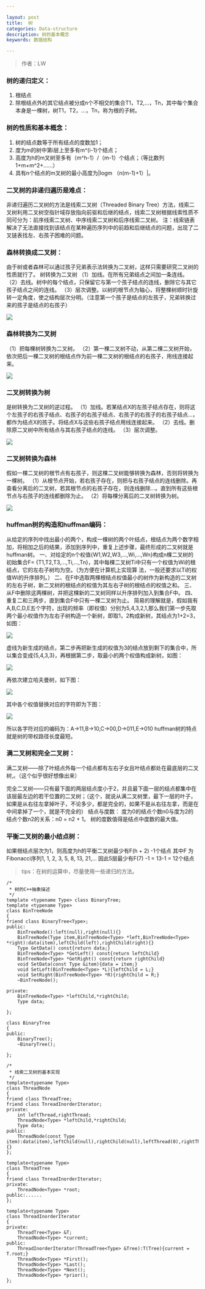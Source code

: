```yaml
---

layout: post
title:  树
categories: Data-structure
description: 树的基本概念
keywords: 数据结构

---
```

> 作者：LW



### 树的递归定义：
  1. 根结点
  2. 除根结点外的其它结点被分成n个不相交的集合T1，T2,...，Tn，其中每个集合本身是一棵树，树T1，T2，...，Tn，称为根的子树。

### 树的性质和基本概念：
  1. 树的结点数等于所有结点的度数加1；
  2. 度为m的树中第i层上至多有m^(i-1)个结点；
  3. 高度为h的m叉树至多有（m^h-1）/（m-1）个结点；（等比数列1+m+m^2+……）
  4. 具有n个结点的m叉树的最小高度为|logm （n(m-1)+1）|。

### 二叉树的非递归遍历是难点：
非递归遍历二叉树的方法是线索二叉树（Threaded Binary Tree）方法，线索二叉树利用二叉树空指针域存放指向前驱和后继的结点，线索二叉树根据线索性质不同可分为：前序线索二叉树、中序线索二叉树和后序线索二叉树。
注：线索链表解决了无法直接找到该结点在某种遍历序列中的前趋和后继结点的问题，出现了二叉链表找左、右孩子困难的问题。

### 森林转换成二叉树：
由于树或者森林可以通过孩子兄弟表示法转换为二叉树，这样只需要研究二叉树的性质就行了。
树转换为二叉树
（1）加线。在所有兄弟结点之间加一条连线。
（2）去线。树中的每个结点，只保留它与第一个孩子结点的连线，删除它与其它孩子结点之间的连线。
（3）层次调整。以树的根节点为轴心，将整棵树顺时针旋转一定角度，使之结构层次分明。（注意第一个孩子是结点的左孩子，兄弟转换过来的孩子是结点的右孩子）

![](/images/data-structure/tree01.png)

                       
### 森林转换为二叉树
（1）把每棵树转换为二叉树。
（2）第一棵二叉树不动，从第二棵二叉树开始，依次把后一棵二叉树的根结点作为前一棵二叉树的根结点的右孩子，用线连接起来。

![](/images/data-structure/tree02.png) 

### 二叉树转换为树
是树转换为二叉树的逆过程。
（1）加线。若某结点X的左孩子结点存在，则将这个左孩子的右孩子结点、右孩子的右孩子结点、右孩子的右孩子的右孩子结点…，都作为结点X的孩子。将结点X与这些右孩子结点用线连接起来。
（2）去线。删除原二叉树中所有结点与其右孩子结点的连线。
（3）层次调整。

![](/images/data-structure/tree03.png)
 
### 二叉树转换为森林
假如一棵二叉树的根节点有右孩子，则这棵二叉树能够转换为森林，否则将转换为一棵树。
（1）从根节点开始，若右孩子存在，则把与右孩子结点的连线删除。再查看分离后的二叉树，若其根节点的右孩子存在，则连线删除…。直到所有这些根节点与右孩子的连线都删除为止。
（2）将每棵分离后的二叉树转换为树。 

![](/images/data-structure/tree04.png)



### huffman树的构造和huffman编码：
从给定的序列中找出最小的两个，构成一棵树的两个叶结点，根结点为两个数字相加，将相加之后的结果，添加到序列中，重复上述步骤，最终形成的二叉树就是huffman树。
一、对给定的n个权值{W1,W2,W3,...,Wi,...,Wn}构成n棵二叉树的初始集合F= {T1,T2,T3,...,Ti,...,Tn}，其中每棵二叉树Ti中只有一个权值为Wi的根结点，它的左右子树均为空。（为方便在计算机上实现算 法，一般还要求以Ti的权值Wi的升序排列。）
二、在F中选取两棵根结点权值最小的树作为新构造的二叉树的左右子树，新二叉树的根结点的权值为其左右子树的根结点的权值之和。
三、从F中删除这两棵树，并把这棵新的二叉树同样以升序排列加入到集合F中。
四、重复二和三两步，直到集合F中只有一棵二叉树为止。
简易的理解就是，假如我有A,B,C,D,E五个字符，出现的频率（即权值）分别为5,4,3,2,1,那么我们第一步先取两个最小权值作为左右子树构造一个新树，即取1，2构成新树，其结点为1+2=3，如图：

![](/images/data-structure/tree05.png)

虚线为新生成的结点，第二步再把新生成的权值为3的结点放到剩下的集合中，所以集合变成{5,4,3,3}，再根据第二步，取最小的两个权值构成新树，如图：

![](/images/data-structure/tree06.png)

再依次建立哈夫曼树，如下图：

![](/images/data-structure/tree07.jpeg)

其中各个权值替换对应的字符即为下图：

![](/images/data-structure/tree08.jpeg)

所以各字符对应的编码为：A->11,B->10,C->00,D->011,E->010
huffman树的特点就是树的带权路径长度最短。
### 满二叉树和完全二叉树：

满二叉树——除了叶结点外每一个结点都有左右子女且叶结点都处在最底层的二叉树,。（这个似乎很好想像出来）

完全二叉树——只有最下面的两层结点度小于2，并且最下面一层的结点都集中在该层最左边的若干位置的二叉树；（这个，就说从满二叉树里，最下一层的叶子，如果是从右往左拿掉叶子，不论多少，都是完全的，如果不是从右往左拿，而是在中间拿掉了一个，就是不完全的）
结点与度数：
度为0的结点个数n0与度为2的结点个数n2的关系：n0 = n2 + 1。
树的度数值得是结点中度数的最大值。
### 平衡二叉树的最小结点树：
如果根结点层次为1，则高度为h的平衡二叉树最少有F(h + 2) -1个结点
其中F 为Fibonacci序列1, 1, 2, 3, 5, 8, 13, 21,...
因此5层最少有F(7) -1 = 13-1 = 12个结点

> tips：在树的运算中，尽量使用一些递归的方法。

```
/*
 * 树的C++抽象描述
 */
template <typename Type> class BinaryTree;
template <typename Type>
class BinTreeNode
{
friend class BinaryTree<Type>;
public:
	BinTreeNode():left(null),right(null){}
	BinTreeNode(Type item,BinTreeNode<Type> *left,BinTreeNode<Type> *right):data(item),leftChild(left),rightChild(right){}
	Type GetData() const{return data;}
	BinTreeNode<Type> *GetLeft() const{return leftChild}
	BinTreeNode<Type> *GetRight() const{return rightChild}
	void SetData(const Type &item){data = item;}
	void SetLeft(BinTreeNode<Type> *L){leftChild = L;}
	void SetRight(BinTreeNode<Type> *R){rightChild = R;}
	~BinTreeNode();

private:
	BinTreeNode<Type> *leftChild,*rightChild;
	Type data;
	
};

class BinaryTree
{
public:
	BinaryTree();
	~BinaryTree();
	
};

/*
 * 线索二叉树的基本实现 
 */
template<typename Type>
class ThreadNode
{
friend class ThreadTree;
friend class TnreadInorderIterator;
private:
	int leftThread,rightThread;
	ThreadNode<Type> *leftChild,*rightChild;
	Type data;
public:
	ThreadNode(const Type item):data(item),leftChild(null),rightChild(null),leftThread(0),rightThread(0){}
};

template<typename Type>
class ThreadTree
{
friend class TnreadInorderIterator;
private:
	ThreadNode<Type> *root;
public:......
};

template<typename Type>
class ThreadInorderIterator
{
private:
	ThreadTree<Type> &T;
	ThreadNode<Type> *current;
public:
	ThreadInorderIterator(ThreadTree<Type> &Tree):T(Tree){current = T.root;}
	ThreadNode<Type> *First();
	ThreadNode<Type> *Last();
	ThreadNode<Type> *Next();
	ThreadNode<Type> *prior();
};
```



